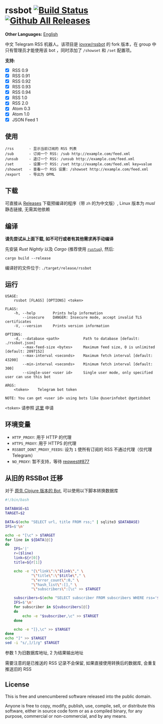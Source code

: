 # rssbot [![Build Status](https://github.com/huihuimoe/rssbot/workflows/Rust/badge.svg)](https://github.com/huihuimoe/rssbot/actions?query=workflow%3ARust) [![Github All Releases](https://img.shields.io/github/downloads/huihuimoe/rssbot/total.svg)](https://github.com/huihuimoe/rssbot/releases)

**Other Languages:** [English](README.en.md)

中文 Telegram RSS 机器人。该项目是 [iovxw/rssbot](https://github.com/iovxw/rssbot) 的 fork 版本，在 group 中只有管理员才能使用该 bot ，同时添加了 `/showset` 和 `/set` 配置项。

**支持:**
 - [x] RSS 0.9
 - [x] RSS 0.91
 - [x] RSS 0.92
 - [x] RSS 0.93
 - [x] RSS 0.94
 - [x] RSS 1.0
 - [x] RSS 2.0
 - [x] Atom 0.3
 - [x] Atom 1.0
 - [x] JSON Feed 1

## 使用

    /rss       - 显示当前订阅的 RSS 列表
    /sub       - 订阅一个 RSS: /sub http://example.com/feed.xml
    /unsub     - 退订一个 RSS: /unsub http://example.com/feed.xml
    /set       - 设置一个 RSS: /set http://example.com/feed.xml key=value
    /showset   - 查看一个 RSS 设置: /showset http://example.com/feed.xml
    /export    - 导出为 OPML

## 下载

可直接从 [Releases](https://github.com/huihuimoe/rssbot/releases) 下载预编译的程序（带 `zh` 的为中文版）, Linux 版本为 *musl* 静态链接, 无需其他依赖

## 编译

**请先尝试从上面下载, 如不可行或者有其他需求再手动编译**

先安装 *Rust Nightly* 以及 *Cargo* (推荐使用 [`rustup`](https://www.rustup.rs/)), 然后:

```
cargo build --release
```

编译好的文件位于: `./target/release/rssbot`

## 运行

```
USAGE:
    rssbot [FLAGS] [OPTIONS] <token>

FLAGS:
    -h, --help        Prints help information
        --insecure    DANGER: Insecure mode, accept invalid TLS certificates
    -V, --version     Prints version information

OPTIONS:
    -d, --database <path>           Path to database [default: ./rssbot.json]
        --max-feed-size <bytes>     Maximum feed size, 0 is unlimited [default: 2097152]
        --max-interval <seconds>    Maximum fetch interval [default: 43200]
        --min-interval <seconds>    Minimum fetch interval [default: 300]
        --single-user <user id>     Single user mode, only specified user can use this bot

ARGS:
    <token>    Telegram bot token

NOTE: You can get <user id> using bots like @userinfobot @getidsbot
```

`<token>` 请参照 [这里](https://core.telegram.org/bots#3-how-do-i-create-a-bot) 申请

## 环境变量

- `HTTP_PROXY`: 用于 HTTP 的代理
- `HTTPS_PROXY`: 用于 HTTPS 的代理
- `RSSBOT_DONT_PROXY_FEEDS`: 设为 `1` 使所有订阅的 RSS 不通过代理（仅代理 Telegram）
- `NO_PROXY`: 暂不支持，等待 [reqwest#877](https://github.com/seanmonstar/reqwest/pull/877)

## 从旧的 RSSBot 迁移

对于 [原先 Clojure 版本的 Bot](https://github.com/iovxw/tg-rss-bot), 可以使用以下脚本转换数据库

```bash
#!/bin/bash

DATABASE=$1
TARGET=$2

DATA=$(echo "SELECT url, title FROM rss;" | sqlite3 $DATABASE)
IFS=$'\n'

echo -e "[\c" > $TARGET
for line in ${DATA[@]}
do
    IFS='|'
    r=($line)
    link=${r[0]}
    title=${r[1]}

    echo -e "{\"link\":\"$link\"," \
            "\"title\":\"$title\"," \
            "\"error_count\":0," \
            "\"hash_list\":[]," \
            "\"subscribers\":[\c" >> $TARGET

    subscribers=$(echo "SELECT subscriber FROM subscribers WHERE rss='$link';" | sqlite3 $DATABASE)
    IFS=$'\n'
    for subscriber in ${subscribers[@]}
    do
        echo -e "$subscriber,\c" >> $TARGET
    done

    echo -e "]},\c" >> $TARGET
done
echo "]" >> $TARGET
sed -i "s/,]/]/g" $TARGET
```

参数 1 为旧数据库地址, 2 为结果输出地址

需要注意的是已推送的 RSS 记录不会保留, 如果直接使用转换后的数据库, 会重复推送旧的 RSS

## License

This is free and unencumbered software released into the public domain.

Anyone is free to copy, modify, publish, use, compile, sell, or distribute this software, either in source code form or as a compiled binary, for any purpose, commercial or non-commercial, and by any means.
